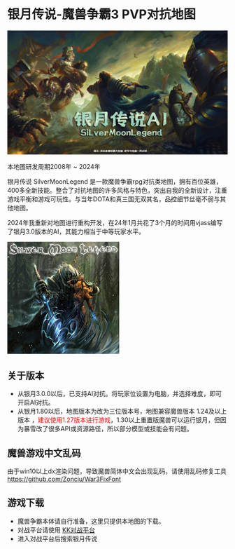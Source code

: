 # 银月传说-魔兽争霸3 PVP对抗地图
<img src="https://github.com/Moerj/SilverMoonLegend/blob/main/%E6%B8%B8%E6%88%8F%E8%BD%BD%E5%85%A5%E7%95%8C%E9%9D%A2.jpg?raw=true"/>

本地图研发周期2008年 ~ 2024年<br>

银月传说 SilverMoonLegend 是一款魔兽争霸rpg对抗类地图，拥有百位英雄，400多全新技能。整合了对抗地图的许多风格与特色，突出自我的全新设计，注重游戏平衡和游戏可玩性。与当年DOTA和真三国无双其名，品控细节丝毫不弱与其他地图。

2024年我重新对地图进行重构开发，在24年1月共花了3个月的时间用vjass编写了银月3.0版本的AI，其能力相当于中等玩家水平。<br>

<img src="https://github.com/Moerj/SilverMoonLegend/blob/main/cover.jpg"/>

## 关于版本
- 从银月3.0.0以后，已支持AI对抗。将玩家位设置为电脑，并选择难度，即可开启AI对抗。
- 从银月1.80以后，地图版本为改为三位版本号，地图兼容魔兽版本 1.24及以上版本 ，<span style="color:red">建议使用1.27版本进行游戏</span>，1.30以上重置版魔兽可以运行银月，但因为暴雪改了很多API或资源路径，所以部分模型或技能会有问题。

## 魔兽游戏中文乱码
由于win10以上dx渲染问题，导致魔兽简体中文会出现乱码，请使用乱码修复工具 https://github.com/Zonciu/War3FixFont

## 游戏下载
- 魔兽争霸本体请自行准备，这里只提供本地图的下载。
- 对战平台请使用 <a href="https://www.reckfeng.com" target="_blank">KK对战平台</a>
- 进入对战平台后搜索银月传说
